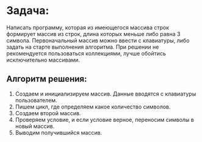 # Задача:
Написать программу, которая из имеющегося массива строк формирует массив из строк, длина которых
меньше либо равна 3 символа. Первоначальный массив можно ввести с клавиатуры, либо задать на старте
выполнения алгоритма. При решении не рекомендуется пользоваться коллекциями, лучше обойтись
исключительно массивами.
## Aлгоритм решения:
1. Создаем и инициализируем массив. Данные вводятся с клавиатуры пользователем. 
2. Пишем цикл, где определяем какое количество символов.
3. Создаем второй массив.
4. Проверяем условие, и если условие верное, переносим символы в новый массив.
5. Выводим получившийся массив.
